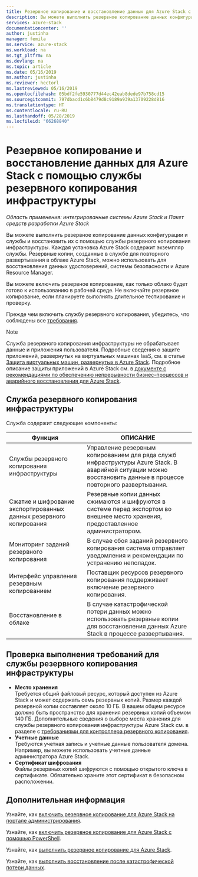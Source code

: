 ```yaml
---
title: Резервное копирование и восстановление данных для Azure Stack с помощью службы резервного копирования инфраструктуры | Документация Майкрософт
description: Вы можете выполнить резервное копирование данных конфигурации и службы и восстановить их с помощью службы резервного копирования инфраструктуры.
services: azure-stack
documentationcenter: ''
author: justinha
manager: femila
ms.service: azure-stack
ms.workload: na
ms.tgt_pltfrm: na
ms.devlang: na
ms.topic: article
ms.date: 05/16/2019
ms.author: justinha
ms.reviewer: hectorl
ms.lastreviewed: 05/16/2019
ms.openlocfilehash: 05bdf2fe5930777d44ec42eab8dede97b758cd15
ms.sourcegitcommit: 797dbacd1c6b8479d8c9189a939a13709228d816
ms.translationtype: HT
ms.contentlocale: ru-RU
ms.lasthandoff: 05/28/2019
ms.locfileid: "66268840"
---
```

# <a name="backup-and-data-recovery-for-azure-stack-with-the-infrastructure-backup-service"></a>Резервное копирование и восстановление данных для Azure Stack с помощью службы резервного копирования инфраструктуры

*Область применения: интегрированные системы Azure Stack и Пакет средств разработки Azure Stack*

Вы можете выполнить резервное копирование данных конфигурации и службы и восстановить их с помощью службы резервного копирования инфраструктуры. Каждая установка Azure Stack содержит экземпляр службы. Резервные копии, созданные в службе для повторного развертывания в облаке Azure Stack, можно использовать для восстановления данных удостоверений, системы безопасности и Azure Resource Manager. 

Вы можете включить резервное копирование, как только облако будет готово к использованию в рабочей среде. Не включайте резервное копирование, если планируете выполнять длительное тестирование и проверку.

Прежде чем включить службу резервного копирования, убедитесь, что соблюдены все [требования](#verify-requirements-for-the-infrastructure-backup-service).

> [!Note]  
> Служба резервного копирования инфраструктуры не обрабатывает данные и приложения пользователя. Подробные сведения о защите приложений, развернутых на виртуальных машинах IaaS, см. в статье [Защита виртуальных машин, развернутых в Azure Stack](../user/azure-stack-manage-vm-protect.md). Подробное описание защиты приложений в Azure Stack см. в [документе с рекомендациями по обеспечению непрерывности бизнес-процессов и аварийного восстановления для Azure Stack](https://aka.ms/azurestackbcdrconsiderationswp).

## <a name="the-infrastructure-backup-service"></a>Служба резервного копирования инфраструктуры

Служба содержит следующие компоненты:

| Функция                                            | ОПИСАНИЕ                                                                                                                                                |
|----------------------------------------------------|------------------------------------------------------------------------------------------------------------------------------------------------------------|
| Службы резервного копирования инфраструктуры                     | Управление резервным копированием для ряда служб инфраструктуры Azure Stack. В аварийной ситуации можно восстановить данные в процессе повторного развертывания. |
| Сжатие и шифрование экспортированных данных резервного копирования | Резервные копии данных сжимаются и шифруются в системе перед экспортом во внешнее место хранения, предоставленное администратором.                |
| Мониторинг заданий резервного копирования                              | В случае сбоя заданий резервного копирования система отправляет уведомления и рекомендации по устранению неполадок.                                                                                                |
| Интерфейс управления резервным копированием                       | Поставщик ресурсов резервного копирования поддерживает включение резервного копирования.                                                                                                                         |
| Восстановление в облаке                                     | В случае катастрофической потери данных можно использовать резервные копии для восстановления данных Azure Stack в процессе развертывания.                                 |

## <a name="verify-requirements-for-the-infrastructure-backup-service"></a>Проверка выполнения требований для службы резервного копирования инфраструктуры

- **Место хранения**  
  Требуется общий файловый ресурс, который доступен из Azure Stack и может содержать семь резервных копий. Размер каждой резервной копии составляет около 10 ГБ. В вашем общем ресурсе должно быть пространство для хранения резервных копий объемом 140 ГБ. Дополнительные сведения о выборе места хранения для службы резервного копирования инфраструктуры Azure Stack см. в разделе с [требованиями для контроллера резервного копирования](azure-stack-backup-reference.md#backup-controller-requirements).
- **Учетные данные**  
  Требуются учетная запись и учетные данные пользователя домена. Например, вы можете использовать учетные данные администратора Azure Stack.
- **Сертификат шифрования**  
  Файлы резервных копий шифруются с помощью открытого ключа в сертификате. Обязательно храните этот сертификат в безопасном расположении. 


## <a name="next-steps"></a>Дополнительная информация

Узнайте, как [включить резервное копирование для Azure Stack на портале администрирования](azure-stack-backup-enable-backup-console.md).

Узнайте, как [включить резервное копирование для Azure Stack с помощью PowerShell](azure-stack-backup-enable-backup-powershell.md).

Узнайте, как [выполнить резервное копирование для Azure Stack](azure-stack-backup-back-up-azure-stack.md ).

Узнайте, как [выполнить восстановление после катастрофической потери данных](azure-stack-backup-recover-data.md).
